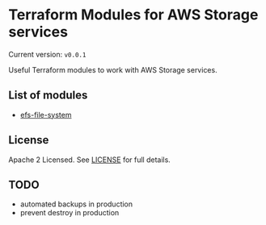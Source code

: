 # Terraform Modules for AWS Storage services

Current version: `v0.0.1`

Useful Terraform modules to work with AWS Storage services.


## List of modules

* [efs-file-system](modules/efs-file-system/README.md)


## License

Apache 2 Licensed. See [LICENSE](LICENSE) for full details.


## TODO

  * automated backups in production
  * prevent destroy in production
